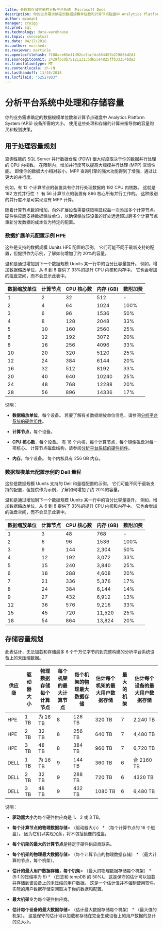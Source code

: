 ```yaml
---
title: 处理和存储容量的分析平台系统 |Microsoft Docs
description: 你的业务需求确定的数据规模单位数和计算节点磁盘中 Analytics Platform System (APS) 设备所需的大小。
author: mzaman1
manager: craigg
ms.prod: sql
ms.technology: data-warehouse
ms.topic: conceptual
ms.date: 04/17/2018
ms.author: murshedz
ms.reviewer: martinle
ms.openlocfilehash: 7188ace65e31d92cc5acfdc684457b219836d2d1
ms.sourcegitcommit: 2429fbcdb751211313bd655a4825ffb33354bda3
ms.translationtype: MT
ms.contentlocale: zh-CN
ms.lasthandoff: 11/28/2018
ms.locfileid: "52527803"
---
```

# <a name="processing-and-storage-capacity-in-analytics-platform-system"></a>分析平台系统中处理和存储容量
你的业务需求确定的数据规模单位数和计算节点磁盘中 Analytics Platform System (APS) 设备所需的大小。 使用这些处理和存储的计算来指导你的容量购买和规划决策。  
  
  
## <a name="section1"></a>用于处理容量规划  
查询性能的 SQL Server 并行数据仓库 (PDW) 很大程度取决于你的数据并行处理的 CPU 内核数。 在限制内，增加并行度可以提高大规模并行处理 (MPP) 查询性能。 即使你的数据大小相对较小，MPP 查询引擎的强大功能得到了增强，通过让更大的并行度。  
  
例如，有 12 个计算节点的装置具有你并行处理数据的 192 CPU 内核数。 这就是 192 方式并行性 ！ 有 56 计算节点的装置有 896 核心所有并行工作的。 这种级别的并行度不是可实现没有 MPP 计算。  
  
随着计算节点数的增加，向外扩展设备需要获取明显权益一次添加多个计算节点。 硬件供应商支持数据缩放单位，以确保缩放该设备的好处远远超过跨多个计算节点重新分发数据的成本仅为特定的配置。  
  
### <a name="data-scale-unit-configuration-examples---hpe"></a>数据扩展单元配置示例 HPE  
这些是支持的数据规模 Uunits HPE 配置的示例。 它们可能不同于最新支持的配置，但提供作为示例，了解如何增加了约 20%的容量。  
  
温和是通过增加到下一个数据规模 Uunits 某一行中的百分比容量提升。 例如，增加数据缩放单位，从 6 到 8 提供了 33%的提升 CPU 内核和内存中。  它也会增加的磁盘空间，而不会显示此表中。  
  
|数据缩放单位|计算节点|CPU 核心数|内存 (GB)|数附加费|  
|--------------------|-----------------|-------------|-----------------|----------|  
|1|2|32|512|-|  
|2|4|64|1024|100%|  
|3|6|96|1536|50%|  
|4|8|128|2048|33%|  
|5|10|160|2560|25%|  
|6|12|192|3072|20%|  
|8|16|256|4096|33%|  
|10|20|320|5120|25%|  
|12|24|384|6144|20%|  
|16|32|512|8192|33%|  
|20|40|640|10240|25%|  
|24|48|768|12288|20%|  
|28|56|896|14336|17%|  
  
说明：  
  
-   **数据缩放单位**，每个设备。 若要了解有关数据缩放单位信息，请参阅[分析平台系统的硬件组件](hardware-components.md)。  
  
-   **计算节点**，每个设备。  
  
-   **CPU 核心数**，每个设备。 有 16 个内核，每个计算节点，每个镜像磁盘对每一项核心。 计算节点磁盘结构，请参阅[分析平台系统的硬件组件](hardware-components.md)。  
  
-   **内存**，每个设备。 每个内核具有 256 GB 内存。  
  
### <a name="data-scale-unit-configuration-examples---dell-quanta"></a>数据规模单元配置示例的 Dell 量程  
这些是数据规模 Uunits 支持的 Dell 和量程配置的示例。 它们可能不同于最新支持的配置，但提供作为示例，了解如何增加了约 20%的容量。  
  
温和是通过增加到下一个数据规模 Uunits 某一行中的百分比容量提升。 例如，增加数据缩放单位，从 6 到 8 提供了 33%的提升 CPU 内核和内存中。 它也会增加的磁盘空间，而不会显示此表中。  
  
|数据缩放单位|计算节点|CPU 核心数|内存 (GB)|数附加费|  
|--------------------|-----------------|-------------|-----------------|----------|  
|1|3|48|768|-|  
|2|6|96|1536|100%|  
|3|9|144|2,304|50%|  
|4|12|192|3,072|33%|  
|5|15|240|3,840|25%|  
|6|18|288|4,608|20%|  
|7|21|336|5,376|17%|  
|8|24|384|6,144|14%|  
|9|27|432|6,912|13%|  
|12|36|576|9,216|33%|  
|15|45|720|11,520|25%|  
|18|54|864|13,824|20%|  
  
## <a name="section2"></a>存储容量规划  
此表估计，无法加载和存储最多 6 个千万亿字节的到完整构建的分析平台系统设备上的未压缩数据。 
  
|供应商|驱动器大小|物理数据存储每个计算节点|每个机架的最大计算节点|每个机架的物理最大数据存储|估计每个机架的最大用户数据存储|最大的机架|估计每个设备的最大用户数据存储|  
|----------|--------------|------------------------------------------|----------------------------------|------------------------------------------|------------------------------------------------|-----------------|-----------------------------------------------------|  
|HPE|1 TB|为 16 TB|8|128 TB|320 TB|7|2,240 TB|  
|HPE|2 TB|32 TB|8|256 TB|640 TB|7|4,480 TB|  
|HPE|3 TB|48 TB|8|384 TB|960 TB|7|6,720 TB|  
|DELL|1 TB|为 16 TB|9|144 TB|360 TB|6|合 2160 TB|  
|DELL|2 TB|32 TB|9|288 TB|720 TB|6|4320 TB|  
|DELL|3 TB|48 TB|9|432 TB|1080 TB|6|6,480 TB|  
  
说明：  
  
-   **驱动器大小**为每个硬件供应商是 1、 2 或 3 TB。  
  
-   **每个计算节点的物理数据存储**= （驱动器大小） * （每个计算节点的 16 个磁盘）。 因为它们以实现冗余，将不包括镜像的磁盘。  
  
-   **每个机架的最大的计算节点**是特定于硬件供应商联系。  
  
-   **每个机架的物理最大数据存储**= （每个计算节点的物理数据存储） * （最大计算的节点，每个机架）。  
  
-   **估计的最大用户数据存储，每个机架**= （最大的物理数据存储每个机架） * (5:1 的压缩率为 5) \* （日志和 tempDB 的 50%)。 这是保守的估计可以加载并存储到该设备上的未压缩的用户数据。 这是一个估计值并不强制使用软件。 实际的用户数据存储空间取决于你的数据和配置。  
  
-   **最大机架**专为每个硬件供应商。  
  
-   **估计每个设备的最大数据存储**= （估计最大数据存储每个机架） * （最大值的机架）。 这是保守的估计可以加载和存储在完全生成设备上的用户数据的总计的总大小。  
  
